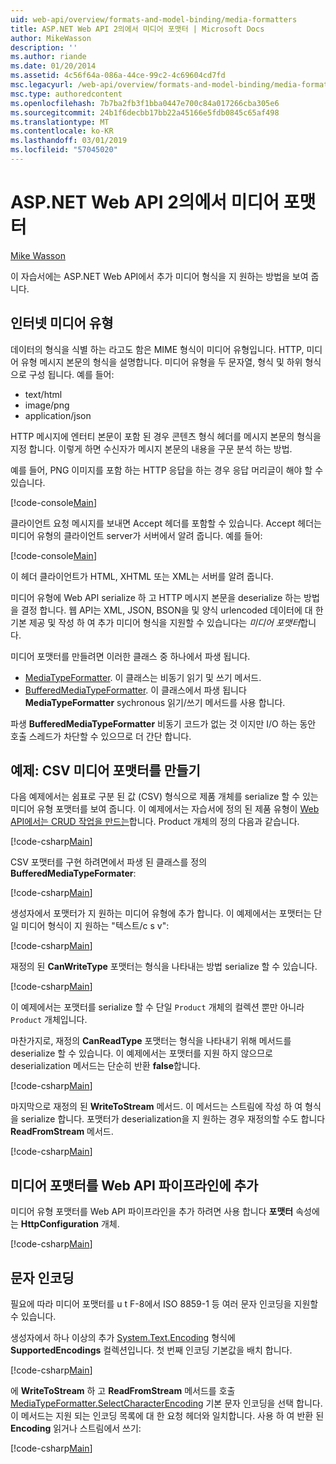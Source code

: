 ```yaml
---
uid: web-api/overview/formats-and-model-binding/media-formatters
title: ASP.NET Web API 2의에서 미디어 포맷터 | Microsoft Docs
author: MikeWasson
description: ''
ms.author: riande
ms.date: 01/20/2014
ms.assetid: 4c56f64a-086a-44ce-99c2-4c69604cd7fd
msc.legacyurl: /web-api/overview/formats-and-model-binding/media-formatters
msc.type: authoredcontent
ms.openlocfilehash: 7b7ba2fb3f1bba0447e700c84a017266cba305e6
ms.sourcegitcommit: 24b1f6decbb17bb22a45166e5fdb0845c65af498
ms.translationtype: MT
ms.contentlocale: ko-KR
ms.lasthandoff: 03/01/2019
ms.locfileid: "57045020"
---
```

<a name="media-formatters-in-aspnet-web-api-2"></a>ASP.NET Web API 2의에서 미디어 포맷터
====================
[Mike Wasson](https://github.com/MikeWasson)

이 자습서에는 ASP.NET Web API에서 추가 미디어 형식을 지 원하는 방법을 보여 줍니다.

## <a name="internet-media-types"></a>인터넷 미디어 유형

데이터의 형식을 식별 하는 라고도 함은 MIME 형식이 미디어 유형입니다. HTTP, 미디어 유형 메시지 본문의 형식을 설명합니다. 미디어 유형을 두 문자열, 형식 및 하위 형식으로 구성 됩니다. 예를 들어:

- text/html
- image/png
- application/json

HTTP 메시지에 엔터티 본문이 포함 된 경우 콘텐츠 형식 헤더를 메시지 본문의 형식을 지정 합니다. 이렇게 하면 수신자가 메시지 본문의 내용을 구문 분석 하는 방법.

예를 들어, PNG 이미지를 포함 하는 HTTP 응답을 하는 경우 응답 머리글이 해야 할 수 있습니다.

[!code-console[Main](media-formatters/samples/sample1.cmd)]

클라이언트 요청 메시지를 보내면 Accept 헤더를 포함할 수 있습니다. Accept 헤더는 미디어 유형의 클라이언트 server가 서버에서 알려 줍니다. 예를 들어:

[!code-console[Main](media-formatters/samples/sample2.cmd)]

이 헤더 클라이언트가 HTML, XHTML 또는 XML는 서버를 알려 줍니다.

미디어 유형에 Web API serialize 하 고 HTTP 메시지 본문을 deserialize 하는 방법을 결정 합니다. 웹 API는 XML, JSON, BSON을 및 양식 urlencoded 데이터에 대 한 기본 제공 및 작성 하 여 추가 미디어 형식을 지원할 수 있습니다는 *미디어 포맷터*합니다.

미디어 포맷터를 만들려면 이러한 클래스 중 하나에서 파생 됩니다.

- [MediaTypeFormatter](https://msdn.microsoft.com/library/system.net.http.formatting.mediatypeformatter.aspx). 이 클래스는 비동기 읽기 및 쓰기 메서드.
- [BufferedMediaTypeFormatter](https://msdn.microsoft.com/library/system.net.http.formatting.bufferedmediatypeformatter.aspx). 이 클래스에서 파생 됩니다 **MediaTypeFormatter** sychronous 읽기/쓰기 메서드를 사용 합니다.

파생 **BufferedMediaTypeFormatter** 비동기 코드가 없는 것 이지만 I/O 하는 동안 호출 스레드가 차단할 수 있으므로 더 간단 합니다.

## <a name="example-creating-a-csv-media-formatter"></a>예제: CSV 미디어 포맷터를 만들기

다음 예제에서는 쉼표로 구분 된 값 (CSV) 형식으로 제품 개체를 serialize 할 수 있는 미디어 유형 포맷터를 보여 줍니다. 이 예제에서는 자습서에 정의 된 제품 유형이 [Web API에서는 CRUD 작업을 만드는](../older-versions/creating-a-web-api-that-supports-crud-operations.md)합니다. Product 개체의 정의 다음과 같습니다.

[!code-csharp[Main](media-formatters/samples/sample3.cs)]

CSV 포맷터를 구현 하려면에서 파생 된 클래스를 정의 **BufferedMediaTypeFormater**:

[!code-csharp[Main](media-formatters/samples/sample4.cs)]

생성자에서 포맷터가 지 원하는 미디어 유형에 추가 합니다. 이 예제에서는 포맷터는 단일 미디어 형식이 지 원하는 &quot;텍스트/c s v&quot;:

[!code-csharp[Main](media-formatters/samples/sample5.cs)]

재정의 된 **CanWriteType** 포맷터는 형식을 나타내는 방법 serialize 할 수 있습니다.

[!code-csharp[Main](media-formatters/samples/sample6.cs)]

이 예제에서는 포맷터를 serialize 할 수 단일 `Product` 개체의 컬렉션 뿐만 아니라 `Product` 개체입니다.

마찬가지로, 재정의 **CanReadType** 포맷터는 형식을 나타내기 위해 메서드를 deserialize 할 수 있습니다. 이 예제에서는 포맷터를 지원 하지 않으므로 deserialization 메서드는 단순히 반환 **false**합니다.

[!code-csharp[Main](media-formatters/samples/sample7.cs)]

마지막으로 재정의 된 **WriteToStream** 메서드. 이 메서드는 스트림에 작성 하 여 형식을 serialize 합니다. 포맷터가 deserialization을 지 원하는 경우 재정의할 수도 합니다 **ReadFromStream** 메서드.

[!code-csharp[Main](media-formatters/samples/sample8.cs)]

## <a name="adding-a-media-formatter-to-the-web-api-pipeline"></a>미디어 포맷터를 Web API 파이프라인에 추가

미디어 유형 포맷터를 Web API 파이프라인을 추가 하려면 사용 합니다 **포맷터** 속성에는 **HttpConfiguration** 개체.

[!code-csharp[Main](media-formatters/samples/sample9.cs)]

## <a name="character-encodings"></a>문자 인코딩

필요에 따라 미디어 포맷터를 u t F-8에서 ISO 8859-1 등 여러 문자 인코딩을 지원할 수 있습니다.

생성자에서 하나 이상의 추가 [System.Text.Encoding](https://msdn.microsoft.com/library/system.text.encoding.aspx) 형식에 **SupportedEncodings** 컬렉션입니다. 첫 번째 인코딩 기본값을 배치 합니다.

[!code-csharp[Main](media-formatters/samples/sample10.cs?highlight=6-7)]

에 **WriteToStream** 하 고 **ReadFromStream** 메서드를 호출 [MediaTypeFormatter.SelectCharacterEncoding](https://msdn.microsoft.com/library/hh969054.aspx) 기본 문자 인코딩을 선택 합니다. 이 메서드는 지원 되는 인코딩 목록에 대 한 요청 헤더와 일치합니다. 사용 하 여 반환 된 **Encoding** 읽거나 스트림에서 쓰기:

[!code-csharp[Main](media-formatters/samples/sample11.cs?highlight=3,5)]
